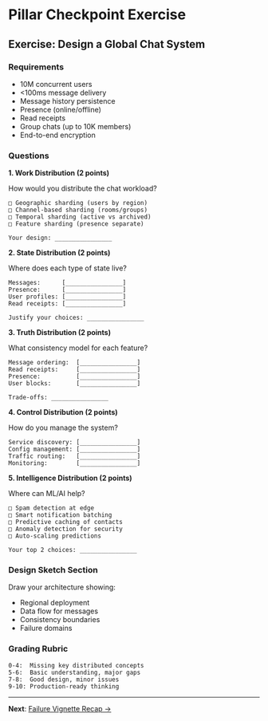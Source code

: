 # Pillar Checkpoint Exercise

## Exercise: Design a Global Chat System

### Requirements

- 10M concurrent users
- <100ms message delivery
- Message history persistence
- Presence (online/offline)
- Read receipts
- Group chats (up to 10K members)
- End-to-end encryption

### Questions

**1. Work Distribution (2 points)**

How would you distribute the chat workload?
```
□ Geographic sharding (users by region)
□ Channel-based sharding (rooms/groups)
□ Temporal sharding (active vs archived)
□ Feature sharding (presence separate)

Your design: ________________
```

**2. State Distribution (2 points)**

Where does each type of state live?
```
Messages:      [________________]
Presence:      [________________]
User profiles: [________________]
Read receipts: [________________]

Justify your choices: ________________
```

**3. Truth Distribution (2 points)**

What consistency model for each feature?
```
Message ordering:  [________________]
Read receipts:     [________________]
Presence:          [________________]
User blocks:       [________________]

Trade-offs: ________________
```

**4. Control Distribution (2 points)**

How do you manage the system?
```
Service discovery: [________________]
Config management: [________________]
Traffic routing:   [________________]
Monitoring:        [________________]
```

**5. Intelligence Distribution (2 points)**

Where can ML/AI help?
```
□ Spam detection at edge
□ Smart notification batching
□ Predictive caching of contacts
□ Anomaly detection for security
□ Auto-scaling predictions

Your top 2 choices: ________________
```

### Design Sketch Section

Draw your architecture showing:
- Regional deployment
- Data flow for messages
- Consistency boundaries
- Failure domains

### Grading Rubric

```
0-4:  Missing key distributed concepts
5-6:  Basic understanding, major gaps
7-8:  Good design, minor issues
9-10: Production-ready thinking
```

---

**Next**: [Failure Vignette Recap →](failure-recap.md)